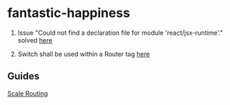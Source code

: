 # fantastic-happiness

1. Issue "Could not find a declaration file for module 'react/jsx-runtime'." solved [here](https://github.com/facebook/create-react-app/issues/10109)

2. Switch shall be used within a Router tag [here](https://stackoverflow.com/questions/46996186/typing-react-router-router-component-confused)

## Guides

[Scale Routing](https://www.ryanjyost.com/react-routing/)
